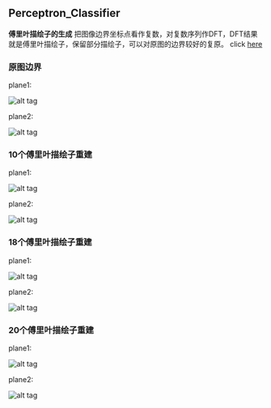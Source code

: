 ## Perceptron_Classifier

**傅里叶描绘子的生成**
把图像边界坐标点看作复数，对复数序列作DFT，DFT结果就是傅里叶描绘子，保留部分描绘子，可以对原图的边界较好的复原。
click [here]()
### 原图边界

plane1:                                                    
 
![alt tag](https://raw.githubusercontent.com/timlentse/Perceptron_Classifier/master/50descriptor%20plane1.png)

plane2:  

![alt tag](https://raw.githubusercontent.com/timlentse/Perceptron_Classifier/master/50descriptor%20plane2.png)

### 10个傅里叶描绘子重建

plane1:

![alt tag](https://raw.githubusercontent.com/timlentse/Perceptron_Classifier/master/10descriptor%20plane1.png)

plane2:

![alt tag](https://raw.githubusercontent.com/timlentse/Perceptron_Classifier/master/10descriptor%20plane2.png)

### 18个傅里叶描绘子重建

plane1:

![alt tag](https://raw.githubusercontent.com/timlentse/Perceptron_Classifier/master/18descriptor%20plane1.png)

plane2:

![alt tag](https://raw.githubusercontent.com/timlentse/Perceptron_Classifier/master/18descriptor%20plane2.png)

### 20个傅里叶描绘子重建

plane1:

![alt tag](https://raw.githubusercontent.com/timlentse/Perceptron_Classifier/master/20descriptor%20plane1.png)

plane2:

![alt tag](https://raw.githubusercontent.com/timlentse/Perceptron_Classifier/master/20descriptor%20plane2.png)
